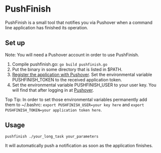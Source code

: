 # PushFinish

PushFinish is a small tool that notifies you via Pushover when a command line application has finished its operation.

## Set up

Note: You will need a Pushover account in order to use PushFinish.

1. Compile pushfinish.go: `go build pushfinish.go`
2. Put the binary in some directory that is listed in $PATH.
3. [Register the application with Pushover](https://pushover.net/apps/build). Set the environmental variable PUSHFINISH_TOKEN to the received application token.
4. Set the environmental variable PUSHFINISH_USER to your user key. You will find that after logging in at [Pushover](https://pushover.net/).

Top Tip: In order to set those environmental variables permanently add them to ~/.bashrc: `export PUSHFINISH_USER=your key here` and `export PUSHFINISH_TOKEN=your application token here`.

## Usage

`pushfinish ./your_long_task your_parameters`

It will automatically push a notification as soon as the application finishes.
